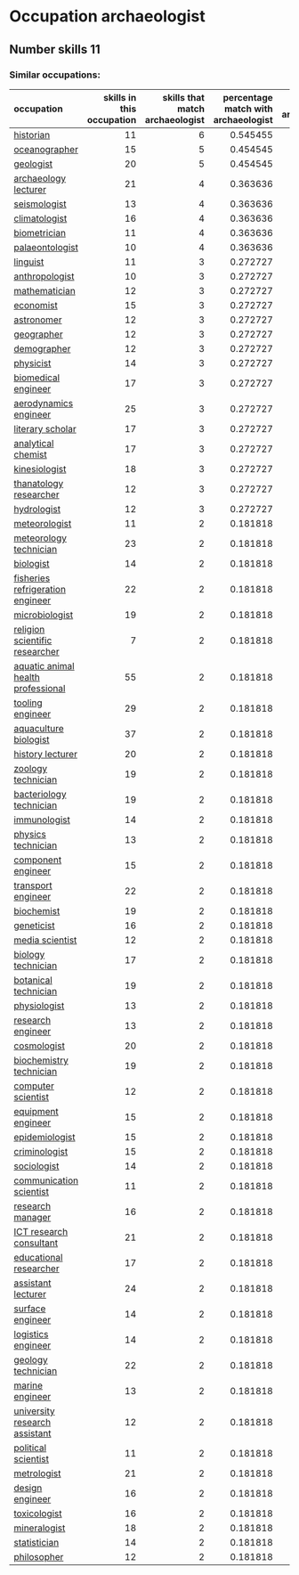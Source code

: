 # Occupation archaeologist
## Number skills 11
### Similar occupations:
| occupation                                                                  |   skills in this occupation |   skills that match archaeologist |   percentage match with archaeologist |   skills not in archaeologist |
|:----------------------------------------------------------------------------|----------------------------:|----------------------------------:|--------------------------------------:|------------------------------:|
| [historian](historian.md)                                                   |                          11 |                                 6 |                              0.545455 |                             5 |
| [oceanographer](oceanographer.md)                                           |                          15 |                                 5 |                              0.454545 |                            10 |
| [geologist](geologist.md)                                                   |                          20 |                                 5 |                              0.454545 |                            15 |
| [archaeology lecturer](archaeology_lecturer.md)                             |                          21 |                                 4 |                              0.363636 |                            17 |
| [seismologist](seismologist.md)                                             |                          13 |                                 4 |                              0.363636 |                             9 |
| [climatologist](climatologist.md)                                           |                          16 |                                 4 |                              0.363636 |                            12 |
| [biometrician](biometrician.md)                                             |                          11 |                                 4 |                              0.363636 |                             7 |
| [palaeontologist](palaeontologist.md)                                       |                          10 |                                 4 |                              0.363636 |                             6 |
| [linguist](linguist.md)                                                     |                          11 |                                 3 |                              0.272727 |                             8 |
| [anthropologist](anthropologist.md)                                         |                          10 |                                 3 |                              0.272727 |                             7 |
| [mathematician](mathematician.md)                                           |                          12 |                                 3 |                              0.272727 |                             9 |
| [economist](economist.md)                                                   |                          15 |                                 3 |                              0.272727 |                            12 |
| [astronomer](astronomer.md)                                                 |                          12 |                                 3 |                              0.272727 |                             9 |
| [geographer](geographer.md)                                                 |                          12 |                                 3 |                              0.272727 |                             9 |
| [demographer](demographer.md)                                               |                          12 |                                 3 |                              0.272727 |                             9 |
| [physicist](physicist.md)                                                   |                          14 |                                 3 |                              0.272727 |                            11 |
| [biomedical engineer](biomedical_engineer.md)                               |                          17 |                                 3 |                              0.272727 |                            14 |
| [aerodynamics engineer](aerodynamics_engineer.md)                           |                          25 |                                 3 |                              0.272727 |                            22 |
| [literary scholar](literary_scholar.md)                                     |                          17 |                                 3 |                              0.272727 |                            14 |
| [analytical chemist](analytical_chemist.md)                                 |                          17 |                                 3 |                              0.272727 |                            14 |
| [kinesiologist](kinesiologist.md)                                           |                          18 |                                 3 |                              0.272727 |                            15 |
| [thanatology researcher](thanatology_researcher.md)                         |                          12 |                                 3 |                              0.272727 |                             9 |
| [hydrologist](hydrologist.md)                                               |                          12 |                                 3 |                              0.272727 |                             9 |
| [meteorologist](meteorologist.md)                                           |                          11 |                                 2 |                              0.181818 |                             9 |
| [meteorology technician](meteorology_technician.md)                         |                          23 |                                 2 |                              0.181818 |                            21 |
| [biologist](biologist.md)                                                   |                          14 |                                 2 |                              0.181818 |                            12 |
| [fisheries refrigeration engineer](fisheries_refrigeration_engineer.md)     |                          22 |                                 2 |                              0.181818 |                            20 |
| [microbiologist](microbiologist.md)                                         |                          19 |                                 2 |                              0.181818 |                            17 |
| [religion scientific researcher](religion_scientific_researcher.md)         |                           7 |                                 2 |                              0.181818 |                             5 |
| [aquatic animal health professional](aquatic_animal_health_professional.md) |                          55 |                                 2 |                              0.181818 |                            53 |
| [tooling engineer](tooling_engineer.md)                                     |                          29 |                                 2 |                              0.181818 |                            27 |
| [aquaculture biologist](aquaculture_biologist.md)                           |                          37 |                                 2 |                              0.181818 |                            35 |
| [history lecturer](history_lecturer.md)                                     |                          20 |                                 2 |                              0.181818 |                            18 |
| [zoology technician](zoology_technician.md)                                 |                          19 |                                 2 |                              0.181818 |                            17 |
| [bacteriology technician](bacteriology_technician.md)                       |                          19 |                                 2 |                              0.181818 |                            17 |
| [immunologist](immunologist.md)                                             |                          14 |                                 2 |                              0.181818 |                            12 |
| [physics technician](physics_technician.md)                                 |                          13 |                                 2 |                              0.181818 |                            11 |
| [component engineer](component_engineer.md)                                 |                          15 |                                 2 |                              0.181818 |                            13 |
| [transport engineer](transport_engineer.md)                                 |                          22 |                                 2 |                              0.181818 |                            20 |
| [biochemist](biochemist.md)                                                 |                          19 |                                 2 |                              0.181818 |                            17 |
| [geneticist](geneticist.md)                                                 |                          16 |                                 2 |                              0.181818 |                            14 |
| [media scientist](media_scientist.md)                                       |                          12 |                                 2 |                              0.181818 |                            10 |
| [biology technician](biology_technician.md)                                 |                          17 |                                 2 |                              0.181818 |                            15 |
| [botanical technician](botanical_technician.md)                             |                          19 |                                 2 |                              0.181818 |                            17 |
| [physiologist](physiologist.md)                                             |                          13 |                                 2 |                              0.181818 |                            11 |
| [research engineer](research_engineer.md)                                   |                          13 |                                 2 |                              0.181818 |                            11 |
| [cosmologist](cosmologist.md)                                               |                          20 |                                 2 |                              0.181818 |                            18 |
| [biochemistry technician](biochemistry_technician.md)                       |                          19 |                                 2 |                              0.181818 |                            17 |
| [computer scientist](computer_scientist.md)                                 |                          12 |                                 2 |                              0.181818 |                            10 |
| [equipment engineer](equipment_engineer.md)                                 |                          15 |                                 2 |                              0.181818 |                            13 |
| [epidemiologist](epidemiologist.md)                                         |                          15 |                                 2 |                              0.181818 |                            13 |
| [criminologist](criminologist.md)                                           |                          15 |                                 2 |                              0.181818 |                            13 |
| [sociologist](sociologist.md)                                               |                          14 |                                 2 |                              0.181818 |                            12 |
| [communication scientist](communication_scientist.md)                       |                          11 |                                 2 |                              0.181818 |                             9 |
| [research manager](research_manager.md)                                     |                          16 |                                 2 |                              0.181818 |                            14 |
| [ICT research consultant](ICT_research_consultant.md)                       |                          21 |                                 2 |                              0.181818 |                            19 |
| [educational researcher](educational_researcher.md)                         |                          17 |                                 2 |                              0.181818 |                            15 |
| [assistant lecturer](assistant_lecturer.md)                                 |                          24 |                                 2 |                              0.181818 |                            22 |
| [surface engineer](surface_engineer.md)                                     |                          14 |                                 2 |                              0.181818 |                            12 |
| [logistics engineer](logistics_engineer.md)                                 |                          14 |                                 2 |                              0.181818 |                            12 |
| [geology technician](geology_technician.md)                                 |                          22 |                                 2 |                              0.181818 |                            20 |
| [marine engineer](marine_engineer.md)                                       |                          13 |                                 2 |                              0.181818 |                            11 |
| [university research assistant](university_research_assistant.md)           |                          12 |                                 2 |                              0.181818 |                            10 |
| [political scientist](political_scientist.md)                               |                          11 |                                 2 |                              0.181818 |                             9 |
| [metrologist](metrologist.md)                                               |                          21 |                                 2 |                              0.181818 |                            19 |
| [design engineer](design_engineer.md)                                       |                          16 |                                 2 |                              0.181818 |                            14 |
| [toxicologist](toxicologist.md)                                             |                          16 |                                 2 |                              0.181818 |                            14 |
| [mineralogist](mineralogist.md)                                             |                          18 |                                 2 |                              0.181818 |                            16 |
| [statistician](statistician.md)                                             |                          14 |                                 2 |                              0.181818 |                            12 |
| [philosopher](philosopher.md)                                               |                          12 |                                 2 |                              0.181818 |                            10 |
